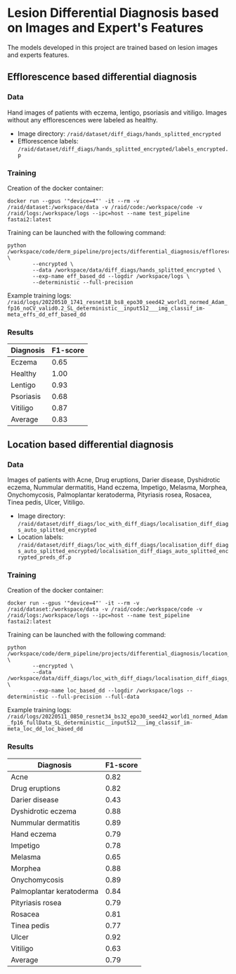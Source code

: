 # Lesion Differential Diagnosis based on Images and Expert's Features
The models developed in this project are trained based on lesion images and experts features.

## Efflorescence based differential diagnosis
### Data
Hand images of patients with eczema, lentigo, psoriasis and vitiligo.
Images without any efflorescences were labeled as healthy.
* Image directory: `/raid/dataset/diff_diags/hands_splitted_encrypted`
* Efflorescence labels: `/raid/dataset/diff_diags/hands_splitted_encrypted/labels_encrypted.p`

### Training
Creation of the docker container:
```
docker run --gpus '"device=4"' -it --rm -v /raid/dataset:/workspace/data -v /raid/code:/workspace/code -v /raid/logs:/workspace/logs --ipc=host --name test_pipeline fastai2:latest
```
Training can be launched with the following command:
```
python /workspace/code/derm_pipeline/projects/differential_diagnosis/efflorescence_based.py \
        --encrypted \
        --data /workspace/data/diff_diags/hands_splitted_encrypted \
        --exp-name eff_based_dd --logdir /workspace/logs \
        --deterministic --full-precision
```
Example training logs: `/raid/logs/20220510_1741_resnet18_bs8_epo30_seed42_world1_normed_Adam_fp16_noCV_valid0.2_SL_deterministic__input512___img_classif_im-meta_effs_dd_eff_based_dd`

### Results
| Diagnosis | F1-score |
|-----------|----------|
| Eczema    | 0.65     |
| Healthy   | 1.00     |
| Lentigo   | 0.93     |
| Psoriasis | 0.68     |
| Vitiligo  | 0.87     |
| Average   | 0.83     |

## Location based differential diagnosis
### Data
Images of patients with Acne, Drug eruptions, Darier disease, Dyshidrotic eczema, Nummular dermatitis, Hand eczema, Impetigo, Melasma, Morphea, Onychomycosis, Palmoplantar keratoderma, Pityriasis rosea, Rosacea, Tinea pedis, Ulcer, Vitiligo.
* Image directory: `/raid/dataset/diff_diags/loc_with_diff_diags/localisation_diff_diags_auto_splitted_encrypted`
* Location labels: `/raid/dataset/diff_diags/loc_with_diff_diags/localisation_diff_diags_auto_splitted_encrypted/localisation_diff_diags_auto_splitted_encrypted_preds_df.p`

### Training
Creation of the docker container:
```
docker run --gpus '"device=4"' -it --rm -v /raid/dataset:/workspace/data -v /raid/code:/workspace/code -v /raid/logs:/workspace/logs --ipc=host --name test_pipeline fastai2:latest
```
Training can be launched with the following command:
```
python /workspace/code/derm_pipeline/projects/differential_diagnosis/location_based.py \
        --encrypted \
        --data /workspace/data/diff_diags/loc_with_diff_diags/localisation_diff_diags_auto_splitted_encrypted \
        --exp-name loc_based_dd --logdir /workspace/logs --deterministic --full-precision --full-data
```
Example training logs: `/raid/logs/20220511_0850_resnet34_bs32_epo30_seed42_world1_normed_Adam_fp16_fullData_SL_deterministic__input512___img_classif_im-meta_loc_dd_loc_based_dd`

### Results
| Diagnosis                | F1-score |
|--------------------------|----------|
| Acne                     | 0.82     |
| Drug eruptions           | 0.82     |
| Darier disease           | 0.43     |
| Dyshidrotic eczema       | 0.88     |
| Nummular dermatitis      | 0.89     |
| Hand eczema              | 0.79     |
| Impetigo                 | 0.78     |
| Melasma                  | 0.65     |
| Morphea                  | 0.88     |
| Onychomycosis            | 0.89     |
| Palmoplantar keratoderma | 0.84     |
| Pityriasis rosea         | 0.79     |
| Rosacea                  | 0.81     |
| Tinea pedis              | 0.77     |
| Ulcer                    | 0.92     |
| Vitiligo                 | 0.63     |
| Average                  | 0.79     |

